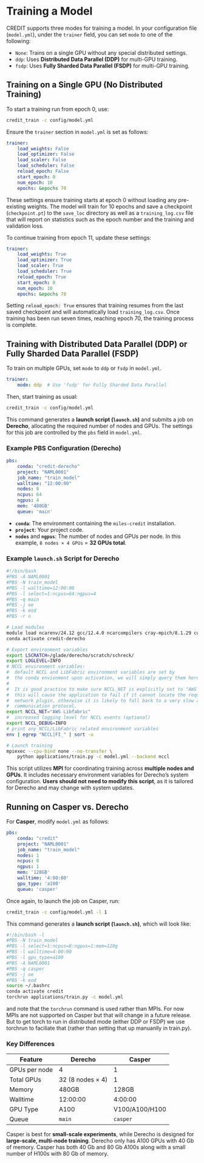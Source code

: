 # Training a Model

CREDIT supports three modes for training a model. In your configuration file (`model.yml`), under the `trainer` field, you can set `mode` to one of the following:

- `None`: Trains on a single GPU without any special distributed settings.
- `ddp`: Uses **Distributed Data Parallel (DDP)** for multi-GPU training.
- `fsdp`: Uses **Fully Sharded Data Parallel (FSDP)** for multi-GPU training.

## Training on a Single GPU (No Distributed Training)

To start a training run from epoch 0, use:

```bash
credit_train -c config/model.yml
```

Ensure the `trainer` section in `model.yml` is set as follows:

```yaml
trainer:
    load_weights: False
    load_optimizer: False
    load_scaler: False
    load_scheduler: False
    reload_epoch: False
    start_epoch: 0
    num_epoch: 10
    epochs: &epochs 70
```

These settings ensure training starts at epoch 0 without loading any pre-existing weights. The model will train for 10 epochs and save a checkpoint (`checkpoint.pt`) to the `save_loc` directory as well as a `training_log.csv` file that will report on statistics such as the epoch number and the training and validation loss.

To continue training from epoch 11, update these settings:

```yaml
trainer:
    load_weights: True
    load_optimizer: True
    load_scaler: True
    load_scheduler: True
    reload_epoch: True
    start_epoch: 0
    num_epoch: 10
    epochs: &epochs 70
```

Setting `reload_epoch: True` ensures that training resumes from the last saved checkpoint and will automatically load `training_log.csv`. Once training has been run seven times, reaching epoch 70, the training process is complete.

## Training with Distributed Data Parallel (DDP) or Fully Sharded Data Parallel (FSDP)

To train on multiple GPUs, set `mode` to `ddp` or `fsdp` in `model.yml`.

```yaml
trainer:
    mode: ddp  # Use 'fsdp' for Fully Sharded Data Parallel
```

Then, start training as usual:

```bash
credit_train -c config/model.yml
```

This command generates a **launch script (`launch.sh`)** and submits a job on **Derecho**, allocating the required number of nodes and GPUs. The settings for this job are controlled by the `pbs` field in `model.yml`.

### Example PBS Configuration (Derecho)

```yaml
pbs:
    conda: "credit-derecho"
    project: "NAML0001"
    job_name: "train_model"
    walltime: "12:00:00"
    nodes: 8
    ncpus: 64
    ngpus: 4
    mem: '480GB'
    queue: 'main'
```

- **`conda`**: The environment containing the `miles-credit` installation.
- **`project`**: Your project code.
- **`nodes`** and **`ngpus`**: The number of nodes and GPUs per node. In this example, `8 nodes × 4 GPUs` = **32 GPUs total**.

### Example `launch.sh` Script for Derecho

```bash
#!/bin/bash
#PBS -A NAML0001
#PBS -N train_model
#PBS -l walltime=12:00:00
#PBS -l select=1:ncpus=64:ngpus=4
#PBS -q main
#PBS -j oe
#PBS -k eod
#PBS -r n

# Load modules
module load ncarenv/24.12 gcc/12.4.0 ncarcompilers cray-mpich/8.1.29 cuda/12.3.2 conda/latest cudnn/9.2.0.82-12 mkl/2025.0.1
conda activate credit-derecho

# Export environment variables
export LSCRATCH=/glade/derecho/scratch/schreck/
export LOGLEVEL=INFO
# NCCL environment variables:
#  default NCCL and LibFabric environment variables are set by
#  the conda envionment upon activation, we will simply query them here.
#
#  It is good practice to make sure NCCL_NET is explicitly set to "AWS Libfabric"
#  this will cause the application to fail if it cannot locate the requested
#  network plugin, otherwise it is likely to fall back to a very slow and problematic
#  communication protocol.
export NCCL_NET="AWS Libfabric"
#  increased logging level for NCCL events (optional)
export NCCL_DEBUG=INFO
# print any NCCL/LibFabric related environment variables
env | egrep "NCCL|FI_" | sort -u

# Launch training
mpiexec --cpu-bind none --no-transfer \
    python applications/train.py -c model.yml --backend nccl
```

This script utilizes **MPI** for coordinating training across **multiple nodes and GPUs**. It includes necessary environment variables for Derecho’s system configuration. **Users should not need to modify this script**, as it is tailored for Derecho and may change with system updates.

## Running on Casper vs. Derecho

For **Casper**, modify `model.yml` as follows:

```yaml
pbs:
    conda: "credit"
    project: "NAML0001"
    job_name: "train_model"
    nodes: 1
    ncpus: 8
    ngpus: 1
    mem: '128GB'
    walltime: '4:00:00'
    gpu_type: 'a100'
    queue: 'casper'
```

Once again, to launch the job on Casper, run:

```bash
credit_train -c config/model.yml -l 1
```

This command generates a **launch script (`launch.sh`)**, which will look like:

```bash
#!/bin/bash -l
#PBS -N train_model
#PBS -l select=1:ncpus=8:ngpus=1:mem=128g
#PBS -l walltime=4:00:00
#PBS -l gpu_type=a100
#PBS -A NAML0001
#PBS -q casper
#PBS -j oe
#PBS -k eod
source ~/.bashrc
conda activate credit
torchrun applications/train.py -c model.yml
```

and note that the ```torchrun``` command is used rather than MPIs. For now MPIs are not supported on Casper but that will change in a future release. But to get torch to run in distributed mode (either DDP or FSDP) we use torchrun to faciliate that (rather than setting that up manuanlly in train.py).

### Key Differences

| Feature          | Derecho          | Casper         |
|-----------------|-----------------|---------------|
| GPUs per node   | 4                | 1             |
| Total GPUs      | 32 (8 nodes × 4) | 1             |
| Memory          | 480GB            | 128GB         |
| Walltime        | 12:00:00         | 4:00:00       |
| GPU Type        | A100             | V100/A100/H100         |
| Queue          | `main`            | `casper`      |

Casper is best for **small-scale experiments**, while Derecho is designed for **large-scale, multi-node training**. Derecho only has A100 GPUs with 40 Gb of memory. Casper has both 40 Gb and 80 Gb A100s along with a small number of H100s with 80 Gb of memory.
